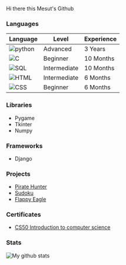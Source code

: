 Hi there this Mesut's Github
### Languages
| Language | Level | Experience |
| ------------- | ------------- | ------------- |
| ![python](https://icons.iconarchive.com/icons/cornmanthe3rd/plex/96/Other-python-icon.png) | Advanced| 3 Years |
| ![C](https://img.icons8.com/color/96/000000/c-programming.png) | Beginner | 10 Months |
| ![SQL](https://img.icons8.com/external-soft-fill-juicy-fish/96/000000/external-sql-coding-and-development-soft-fill-soft-fill-juicy-fish.png) | Intermediate | 10 Months  |
|![HTML](https://icons.iconarchive.com/icons/graphics-vibe/developer/96/html-5-icon.png)| Intermediate| 6 Months |
|![CSS](https://icons.iconarchive.com/icons/graphics-vibe/developer/96/css-3-icon.png)| Beginner| 6 Months |


### Libraries
* Pygame
* Tkinter
* Numpy

### Frameworks
* Django

### Projects

* [Pirate Hunter](https://github.com/MesutKihal/PirateHunter)
* [Sudoku](https://github.com/MesutKihal/Sudoku)
* [Flappy Eagle](https://github.com/MesutKihal/FlappyEagle)

### Certificates
* [CS50 Introduction to computer science](https://github.com/MesutKihal/MesutKihal/blob/main/CS50x.pdf)

### Stats
![My github stats](https://github-readme-stats.vercel.app/api?username=MesutKihal)
